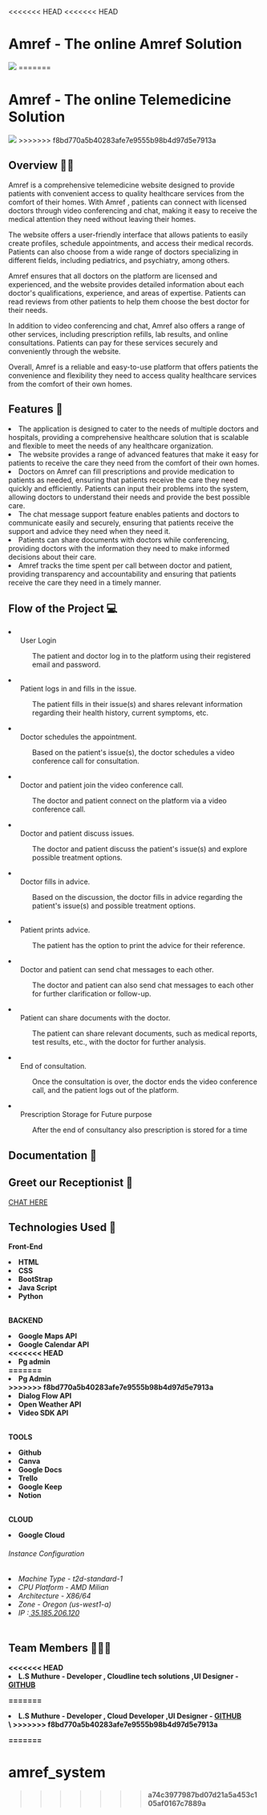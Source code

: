 <<<<<<< HEAD
<<<<<<< HEAD
<h1>Amref  - The online Amref Solution </h1>
<img src="docs/img/home.png.png">
=======
<h1>Amref  - The online Telemedicine Solution </h1>
<img src="docs/img/home.png">
>>>>>>> f8bd770a5b40283afe7e9555b98b4d97d5e7913a
<h2> Overview 👨‍⚕️</h2>

<p>Amref  is a comprehensive telemedicine website designed to provide patients with convenient access to quality healthcare services from the comfort of their homes. With Amref , patients can connect with licensed doctors through video conferencing and chat, making it easy to receive the medical attention they need without leaving their homes.

The website offers a user-friendly interface that allows patients to easily create profiles, schedule appointments, and access their medical records. Patients can also choose from a wide range of doctors specializing in different fields, including pediatrics, and psychiatry, among others.

Amref  ensures that all doctors on the platform are licensed and experienced, and the website provides detailed information about each doctor's qualifications, experience, and areas of expertise. Patients can read reviews from other patients to help them choose the best doctor for their needs.

In addition to video conferencing and chat, Amref  also offers a range of other services, including prescription refills, lab results, and online consultations. Patients can pay for these services securely and conveniently through the website.

Overall, Amref  is a reliable and easy-to-use platform that offers patients the convenience and flexibility they need to access quality healthcare services from the comfort of their own homes.</p>

<h2> Features 🏥</h2>
<li>The application is designed to cater to the needs of multiple doctors and hospitals, providing a comprehensive healthcare solution that is scalable and flexible to meet the needs of any healthcare organization.</li>
   <li>The website provides a range of advanced features that make it easy for patients to receive the care they need from the comfort of their own homes.</li>
  <li>
Doctors on Amref  can fill prescriptions and provide medication to patients as needed, ensuring that patients receive the care they need quickly and efficiently. Patients can input their problems into the system, allowing doctors to understand their needs and provide the best possible care.</li>
  <li>The chat message support feature enables patients and doctors to communicate easily and securely, ensuring that patients receive the support and advice they need when they need it.</li>
 <li>Patients can share documents with doctors while conferencing, providing doctors with the information they need to make informed decisions about their care.</li>
  <li>Amref  tracks the time spent per call between doctor and patient, providing transparency and accountability and ensuring that patients receive the care they need in a timely manner.</li>

<h2> Flow of the Project 💻</h2>

<li><ul>User Login<ul>The patient and doctor log in to the platform using their registered email and password.</ul></ul></li>
<li><ul>Patient logs in and fills in the issue.<ul>The patient fills in their issue(s) and shares relevant information regarding their health history, current symptoms, etc.</ul></ul></li>
<li><ul>Doctor schedules the appointment.<ul>Based on the patient's issue(s), the doctor schedules a video conference call for consultation.</ul></ul></li>
<li><ul>Doctor and patient join the video conference call.<ul>The doctor and patient connect on the platform via a video conference call.</ul></ul></li>
<li><ul>Doctor and patient discuss issues.<ul>The doctor and patient discuss the patient's issue(s) and explore possible treatment options.</ul></ul></li>
<li><ul>Doctor fills in advice.<ul>Based on the discussion, the doctor fills in advice regarding the patient's issue(s) and possible treatment options.</ul></ul></li>
<li><ul>Patient prints advice.<ul>The patient has the option to print the advice for their reference.</ul></ul></li>
<li><ul>Doctor and patient can send chat messages to each other.<ul>The doctor and patient can also send chat messages to each other for further clarification or follow-up.</ul></ul></li>
<li><ul>Patient can share documents with the doctor.<ul>The patient can share relevant documents, such as medical reports, test results, etc., with the doctor for further analysis.</ul></ul></li>
<li><ul>End of consultation.<ul>Once the consultation is over, the doctor ends the video conference call, and the patient logs out of the platform.</ul></ul></li>
<li><ul>Prescription Storage for Future purpose<ul>After the end of consultancy also prescription is stored for a time </ul></ul></li>
<h2> Documentation 🔗 </h2>

<h2>Greet our Receptionist 🤖 </h2>
<a href="https://t.me/Amref 16_bot">CHAT HERE</a>
<h2>Technologies Used 📱</h2>
<p><b>Front-End<b><p>
    <li>HTML</li>
     <li>CSS</li>
     <li>BootStrap</li>
     <li>Java Script</li>
     <li>Python</li>
    <br>
<p><b>BACKEND<b><p>
    <li>Google Maps API</li>
     <li>Google Calendar API</li>
<<<<<<< HEAD
     <li>Pg admin</li>
=======
     <li>Pg Admin</li>
>>>>>>> f8bd770a5b40283afe7e9555b98b4d97d5e7913a
     <li>Dialog Flow API</li>
   <li>Open Weather API </li>
   <li>Video SDK API </li>
    <br>
    <p><b>TOOLS<b><p>
    <li>Github</li>
     <li>Canva</li>
       <li>Google Docs</li>
       <li>Trello</li>
       <li>Google Keep</li>
       <li>Notion</li>
       <br>
       
<p><b>CLOUD<b><p>
   <li>Google Cloud</li>  
    <h6> Instance Configuration <h6> 
    <li>Machine Type - t2d-standard-1 </li>
    <li>CPU Platform - AMD Milian </li>
    <li>Architecture - X86/64 </li>
    <li> Zone - Oregon (us-west1-a)</li>
    <li>IP :<a href="http://35.185.206.120"> 35.185.206.120 </a></li>
      <br> 
<!--     <img src="docs/img/Screenshot 2023-04-18 at 6.51.47 PM.png"> -->
    <h2>Team Members 🧑‍🤝‍🧑</h2>
<<<<<<< HEAD
   <li>L.S Muthure -  Developer , Cloudline tech solutions ,UI Designer - <a href="https://github.com/steve-leo254">GITHUB</a></li>

=======
   <li>L.S Muthure -  Developer , Cloud Developer ,UI Designer - <a href="https://github.com/steve-leo254">GITHUB</a></li>
  \
>>>>>>> f8bd770a5b40283afe7e9555b98b4d97d5e7913a
        
        
    
    
  
=======
# amref_system
>>>>>>> a74c3977987bd07d21a5a453c105af0167c7889a

